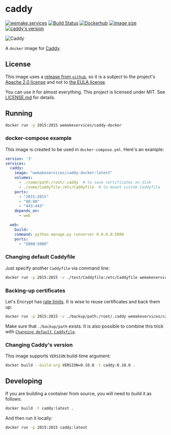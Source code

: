 # caddy

[![wemake.services](https://img.shields.io/badge/style-wemake.services-green.svg?label=&logo=data%3Aimage%2Fpng%3Bbase64%2CiVBORw0KGgoAAAANSUhEUgAAABAAAAAQCAMAAAAoLQ9TAAAABGdBTUEAALGPC%2FxhBQAAAAFzUkdCAK7OHOkAAAAbUExURQAAAAAAAAAAAAAAAAAAAAAAAAAAAAAAAP%2F%2F%2F5TvxDIAAAAIdFJOUwAjRA8xXANAL%2Bv0SAAAADNJREFUGNNjYCAIOJjRBdBFWMkVQeGzcHAwksJnAPPZGOGAASzPzAEHEGVsLExQwE7YswCb7AFZSF3bbAAAAABJRU5ErkJggg%3D%3D)](http://wemake.services) [![Build Status](https://travis-ci.org/wemake-services/caddy-docker.svg?branch=master)](https://travis-ci.org/wemake-services/caddy-docker) [![Dockerhub](https://img.shields.io/docker/pulls/wemakeservices/caddy-docker.svg)](https://hub.docker.com/r/wemakeservices/caddy-docker/) [![image size](https://images.microbadger.com/badges/image/wemakeservices/caddy-docker.svg)](https://microbadger.com/images/wemakeservices/caddy-docker) [![caddy's version](https://img.shields.io/badge/version-0.10.10-blue.svg)](https://github.com/mholt/caddy/tree/v0.10.10)

![Caddy](https://caddyserver.com/resources/images/brand/caddy-black.png)

A `docker` image for [Caddy](https://caddyserver.com).


## License

This image uses a [release from `github`](https://github.com/mholt/caddy/releases), so it is a subject to the project's [Apache 2.0 license](https://github.com/mholt/caddy/blob/master/LICENSE.txt) and not to [the EULA license](https://github.com/mholt/caddy/blob/master/dist/EULA.txt).

You can use it for almost everything.
This project is licensed under MIT. See [LICENSE.md](LICENSE.md) for details.


## Running

```bash
docker run -p 2015:2015 wemakeservices/caddy-docker
```

### docker-compose example

This image is created to be used in `docker-compose.yml`. Here's an example:

```yaml
version: '3'
services:
  caddy:
    image: "wemakeservices/caddy-docker:latest"
    volumes:
      - ./some/path:/root/.caddy  # to save certificates on disk
      - ./some/Caddyfile:/etc/Caddyfile  # to mount custom Caddyfile
    ports:
      - "2015:2015"
      - "80:80"
      - "443:443"
    depends_on:
      - web

  web:
    build: .
    command: python manage.py runserver 0.0.0.0:5000
    ports:
      - "5000:5000"
```

### Changing default Caddyfile

Just specify another `Caddyfile` via command line:

```bash
docker run -p 2015:2015 -v ./test/Caddyfile:/etc/Caddyfile wemakeservices/caddy-docker
```

### Backing-up certificates

Let's Encrypt has [rate limits](https://letsencrypt.org/docs/rate-limits/). It is wise to reuse certificates and back them up:

```bash
docker run -p 2015:2015 -v ./backup/path:/root/.caddy wemakeservices/caddy-docker
```

Make sure that `./backup/path` exists. It is also possible to combine this trick with [`Changing default Caddyfile`](https://github.com/wemake-services/caddy-docker#changing-default-caddyfile).

### Changing Caddy's version

This image supports `VERSION` build-time argument:

```bash
docker build --build-arg VERSION=0.10.0 -t caddy:0.10.0 .
```


## Developing

If you are building a container from source, you will need to build it as follows:

```bash
docker build -t caddy:latest .
```

And then run it locally:

```bash
docker run -p 2015:2015 caddy:latest
```
